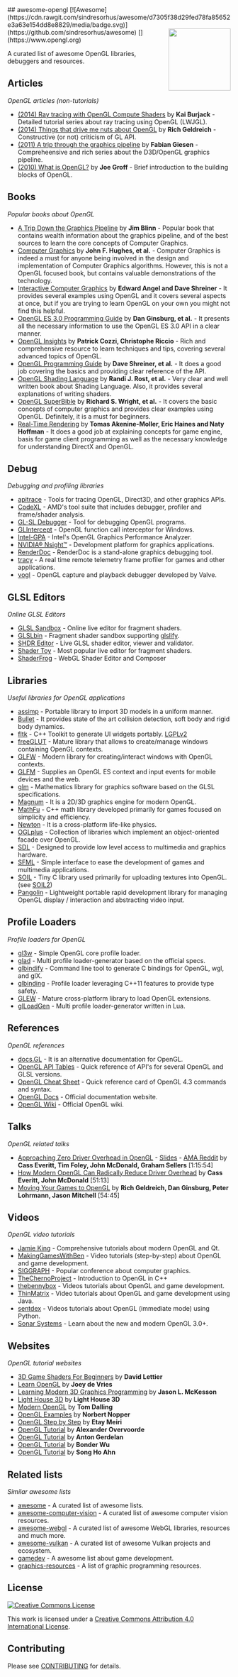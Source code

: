 <div class="github-widget" data-repo="eug/awesome-opengl"></div>
<script async src="https://pagead2.googlesyndication.com/pagead/js/adsbygoogle.js"></script><ins class="adsbygoogle" style="display:block" data-ad-client="ca-pub-6890694312814945" data-ad-slot="5473692530" data-ad-format="auto"  data-full-width-responsive="true"></ins><script>(adsbygoogle = window.adsbygoogle || []).push({});</script>
## awesome-opengl [![Awesome](https://cdn.rawgit.com/sindresorhus/awesome/d7305f38d29fed78fa85652e3a63e154dd8e8829/media/badge.svg)](https://github.com/sindresorhus/awesome)
[<img src="https://rawgit.com/eug/awesome-opengl/master/opengl-logo.svg" align="right" width="140">](https://www.opengl.org)

A curated list of awesome OpenGL libraries, debuggers and resources.




## Articles

*OpenGL articles (non-tutorials)*

* [(2014) Ray tracing with OpenGL Compute Shaders](https://github.com/LWJGL/lwjgl3-wiki/wiki/2.6.1.-Ray-tracing-with-OpenGL-Compute-Shaders-%28Part-I%29) by **Kai Burjack** - Detailed tutorial series about ray tracing using OpenGL (LWJGL).
* [(2014) Things that drive me nuts about OpenGL](http://richg42.blogspot.com.au/2014/05/things-that-drive-me-nuts-about-opengl.html) by **Rich Geldreich** - Constructive (or not) criticism of GL API.
* [(2011) A trip through the graphics pipeline](https://fgiesen.wordpress.com/2011/07/09/a-trip-through-the-graphics-pipeline-2011-index) by **Fabian Giesen** - Compreheensive and rich series about the D3D/OpenGL graphics pipeline.
* [(2010) What is OpenGL?](http://duriansoftware.com/joe/An-intro-to-modern-OpenGL.-Chapter-1:-The-Graphics-Pipeline.html) by **Joe Groff** - Brief introduction to the building blocks of OpenGL.


## Books

*Popular books about OpenGL*

* [A Trip Down the Graphics Pipeline](http://www.amazon.com/dp/1558603875) by **Jim Blinn** - Popular book that contains wealth information about the graphics pipeline, and of the best sources to learn the core concepts of Computer Graphics.
* [Computer Graphics](http://www.amazon.com/dp/0321399528) by **John F. Hughes, et al.** - Computer Graphics is indeed a must for anyone being involved in the design and implementation of Computer Graphics algorithms. However, this is not a OpenGL focused book, but contains valuable demonstrations of the technology.
* [Interactive Computer Graphics](http://www.amazon.com/dp/0132545233) by **Edward Angel and Dave Shreiner** - It provides several examples using OpenGL and it covers several aspects at once, but if you are trying to learn OpenGL on your own you might not find this helpful.
* [OpenGL ES 3.0 Programming Guide](http://www.amazon.com/dp/0321933885) by **Dan Ginsburg, et al.** - It presents all the necessary information to use the OpenGL ES 3.0 API in a clear manner.
* [OpenGL Insights](http://www.amazon.com/dp/1439893764) by **Patrick Cozzi, Christophe Riccio** - Rich and comprehensive resource to learn techniques and tips, covering several advanced topics of OpenGL.
* [OpenGL Programming Guide](http://www.amazon.com/dp/0321773039) by **Dave Shreiner, et al.** - It does a good job covering the basics and providing clear reference of the API.
* [OpenGL Shading Language](http://www.amazon.com/dp/0321637631) by **Randi J. Rost, et al.** - Very clear and well written book about Shading Language. Also, it provides several explanations of writing shaders.
* [OpenGL SuperBible](http://www.amazon.com/dp/0321712617) by **Richard S. Wright, et al.** - It covers the basic concepts of computer graphics and provides clear examples using OpenGL. Definitely, it is a must for beginners.
* [Real-Time Rendering](http://www.amazon.com/dp/1568814240) by **Tomas Akenine-Moller, Eric Haines and Naty Hoffman** - It does a good job at explaining concepts for game engine, basis for game client programming as well as the necessary knowledge for understanding DirectX and OpenGL.


## Debug

*Debugging and profiling libraries*

* [apitrace](http://apitrace.github.io) - Tools for tracing OpenGL, Direct3D, and other graphics APIs.
* [CodeXL](https://github.com/GPUOpen-Tools/CodeXL) - AMD's tool suite that includes debugger, profiler and frame/shader analysis.
* [GL-SL Debugger](http://glsl-debugger.github.io) - Tool for debugging OpenGL programs.
* [GLIntercept](https://github.com/dtrebilco/glintercept) - OpenGL function call interceptor for Windows.
* [Intel-GPA](https://software.intel.com/en-us/gpa) - Intel's OpenGL Graphics Performance Analyzer.
* [NVIDIA® Nsight™](https://developer.nvidia.com/nvidia-nsight-visual-studio-edition) - Development platform for graphics applications.
* [RenderDoc](https://github.com/baldurk/renderdoc) - RenderDoc is a stand-alone graphics debugging tool.
* [tracy](https://github.com/wolfpld/tracy) - A real time remote telemetry frame profiler for games and other applications.
* [vogl](https://github.com/ValveSoftware/vogl) - OpenGL capture and playback debugger developed by Valve.


## GLSL Editors

*Online GLSL Editors*

* [GLSL Sandbox](http://glslsandbox.com) - Online live editor for fragment shaders.
* [GLSLbin](http://glslb.in) - Fragment shader sandbox supporting [glslify](https://github.com/stackgl/glslify).
* [SHDR Editor](http://shdr.bkcore.com) - Live GLSL shader editor, viewer and validator.
* [Shader Toy](https://www.shadertoy.com) - Most popular live editor for fragment shaders.
* [ShaderFrog](http://shaderfrog.com/) - WebGL Shader Editor and Composer

## Libraries

*Useful libraries for OpenGL applications*

* [assimp](https://github.com/assimp/assimp) - Portable library to import 3D models in a uniform manner.
* [Bullet](http://bulletphysics.org/wordpress) - It provides state of the art collision detection, soft body and rigid body dynamics.
* [fltk](https://www.fltk.org/) - C++ Toolkit to generate UI widgets portably. [LGPLv2](https://www.fltk.org/COPYING.php)
* [freeGLUT](http://freeglut.sourceforge.net) - Mature library that allows to create/manage windows containing OpenGL contexts.
* [GLFW](http://www.glfw.org) - Modern library for creating/interact windows with OpenGL contexts.
* [GLFM](https://github.com/brackeen/glfm) - Supplies an OpenGL ES context and input events for mobile devices and the web.
* [glm](http://glm.g-truc.net/0.9.6/index.html) - Mathematics library for graphics software based on the GLSL specifications.
* [Magnum](https://github.com/mosra/magnum) - It is a 2D/3D graphics engine for modern OpenGL.
* [MathFu](http://google.github.io/mathfu/) - C++ math library developed primarily for games focused on simplicity and efficiency.
* [Newton](http://newtondynamics.com/forum/newton.php) - It is a cross-platform life-like physics.
* [OGLplus](http://oglplus.org) - Collection of libraries which implement an object-oriented facade over OpenGL.
* [SDL](http://www.libsdl.org) - Designed to provide low level access to multimedia and graphics hardware.
* [SFML](http://www.sfml-dev.org) - Simple interface to ease the development of games and multimedia applications.
* [SOIL](http://www.lonesock.net/soil.html) - Tiny C library used primarily for uploading textures into OpenGL. (see [SOIL2](https://bitbucket.org/SpartanJ/soil2))
* [Pangolin](https://github.com/stevenlovegrove/Pangolin) - Lightweight portable rapid development library for managing OpenGL display / interaction and abstracting video input.


## Profile Loaders

*Profile loaders for OpenGL*

* [gl3w](https://github.com/skaslev/gl3w) - Simple OpenGL core profile loader.
* [glad](https://github.com/Dav1dde/glad) - Multi profile loader-generator based on the official specs.
* [glbindify](https://github.com/nnesse/glbindify) - Command line tool to generate C bindings for OpenGL, wgl, and glX.
* [glbinding](https://github.com/cginternals/glbinding) - Profile loader leveraging C++11 features to provide type safety.
* [GLEW](http://glew.sourceforge.net) - Mature cross-platform library to load OpenGL extensions.
* [glLoadGen](https://bitbucket.org/alfonse/glloadgen/wiki/Home) - Multi profile loader-generator written in Lua.


## References

*OpenGL references*

* [docs.GL](http://docs.gl) - It is an alternative documentation for OpenGL.
* [OpenGL API Tables](http://web.eecs.umich.edu/~sugih/courses/eecs487/common/notes/APITables.xml) - Quick reference of API's for several OpenGL and GLSL versions.
* [OpenGL Cheat Sheet](https://www.khronos.org/files/opengl43-quick-reference-card.pdf) - Quick reference card of OpenGL 4.3 commands and syntax.
* [OpenGL Docs](https://www.opengl.org/sdk/docs) - Official documentation website.
* [OpenGL Wiki](https://www.opengl.org/wiki/Main_Page) - Official OpenGL wiki.


## Talks

*OpenGL related talks*
* [Approaching Zero Driver Overhead in OpenGL](http://gdcvault.com/play/1020791/) - [Slides](http://www.slideshare.net/CassEveritt/approaching-zero-driver-overhead) - [AMA Reddit](https://www.reddit.com/r/gamedev/comments/21mbo8/we_are_the_authors_of_approaching_zero_driver) by **Cass Everitt, Tim Foley, John McDonald, Graham Sellers** [1:15:54]
* [How Modern OpenGL Can Radically Reduce Driver Overhead](https://www.youtube.com/watch?v=-bCeNzgiJ8I) by **Cass Everitt, John McDonald** [51:13]
* [Moving Your Games to OpenGL](https://www.youtube.com/watch?v=45O7WTc6k2Y) by **Rich Geldreich, Dan Ginsburg, Peter Lohrmann, Jason Mitchell** [54:45]


## Videos

*OpenGL video tutorials*

* [Jamie King](https://www.youtube.com/playlist?list=PLRwVmtr-pp06qT6ckboaOhnm9FxmzHpbY) - Comprehensive tutorials about modern OpenGL and Qt.
* [MakingGamesWithBen](https://www.youtube.com/playlist?list=PLSPw4ASQYyymu3PfG9gxywSPghnSMiOAW) - Video tutorials (step-by-step) about OpenGL and game development.
* [SIGGRAPH](https://www.youtube.com/user/ACMSIGGRAPH/playlists) - Popular conference about computer graphics.
* [TheChernoProject](https://www.youtube.com/playlist?list=PLlrATfBNZ98foTJPJ_Ev03o2oq3-GGOS2) - Introduction to OpenGL in C++
* [thebennybox](https://www.youtube.com/user/thebennybox/playlists) - Videos tutorials about OpenGL and game development.
* [ThinMatrix](https://www.youtube.com/user/ThinMatrix/playlists) - Video tutorials about OpenGL and game development using Java.
* [sentdex](https://www.youtube.com/playlist?list=PLQVvvaa0QuDdfGpqjkEJSeWKGCP31__wD) - Videos tutorials about OpenGL (immediate mode) using Python.
* [Sonar Systems](https://www.youtube.com/playlist?list=PLRtjMdoYXLf6zUMDJVRZYV-6g6n62vet8) - Learn about the new and modern OpenGL 3.0+.

## Websites

*OpenGL tutorial websites*

* [3D Game Shaders For Beginners](https://github.com/lettier/3d-game-shaders-for-beginners) by **David Lettier**
* [Learn OpenGL](https://learnopengl.com) by **Joey de Vries**
* [Learning Modern 3D Graphics Programming](https://bitbucket.org/alfonse/gltut/wiki/Home) by **Jason L. McKesson**
* [Light House 3D](http://www.lighthouse3d.com/tutorials/glsl-core-tutorial) by **Light House 3D**
* [Modern OpenGL](http://www.tomdalling.com/blog/category/modern-opengl) by **Tom Dalling**
* [OpenGL Examples](https://github.com/McNopper/OpenGL) by **Norbert Nopper**
* [OpenGL Step by Step](http://ogldev.atspace.co.uk) by **Etay Meiri**
* [OpenGL Tutorial](https://open.gl) by **Alexander Overvoorde**
* [OpenGL Tutorial](http://antongerdelan.net/opengl/index.html) by **Anton Gerdelan**
* [OpenGL Tutorial](http://www.opengl-tutorial.org) by **Bonder Wu**
* [OpenGL Tutorial](http://www.songho.ca/opengl) by **Song Ho Ahn**

## Related lists

*Similar awesome lists*
* [awesome](https://github.com/sindresorhus/awesome) - A curated list of awesome lists.
* [awesome-computer-vision](https://github.com/jbhuang0604/awesome-computer-vision) - A curated list of awesome computer vision resources.
* [awesome-webgl](https://github.com/sjfricke/awesome-webgl) - A curated list of awesome WebGL libraries, resources and much more.
* [awesome-vulkan](https://github.com/vinjn/awesome-vulkan) - A curated list of awesome Vulkan projects and ecosystem.
* [gamedev](https://github.com/ellisonleao/magictools) - A awesome list about game development.
* [graphics-resources](https://github.com/mattdesl/graphics-resources) - A list of graphic programming resources.


## License

[![Creative Commons License](http://i.creativecommons.org/l/by/4.0/88x31.png)](http://creativecommons.org/licenses/by/4.0/)

This work is licensed under a [Creative Commons Attribution 4.0 International License](http://creativecommons.org/licenses/by/4.0/).

## Contributing
Please see [CONTRIBUTING](https://github.com/eug/awesome-opengl/blob/master/CONTRIBUTING.md) for details.